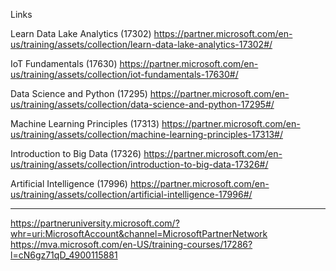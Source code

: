 Links

Learn Data Lake Analytics (17302)
https://partner.microsoft.com/en-us/training/assets/collection/learn-data-lake-analytics-17302#/

IoT Fundamentals (17630)
https://partner.microsoft.com/en-us/training/assets/collection/iot-fundamentals-17630#/

Data Science and Python (17295)
https://partner.microsoft.com/en-us/training/assets/collection/data-science-and-python-17295#/

Machine Learning Principles (17313)
https://partner.microsoft.com/en-us/training/assets/collection/machine-learning-principles-17313#/

Introduction to Big Data (17326)
https://partner.microsoft.com/en-us/training/assets/collection/introduction-to-big-data-17326#/

Artificial Intelligence (17996)
https://partner.microsoft.com/en-us/training/assets/collection/artificial-intelligence-17996#/

------------------

https://partneruniversity.microsoft.com/?whr=uri:MicrosoftAccount&channel=MicrosoftPartnerNetwork
https://mva.microsoft.com/en-US/training-courses/17286?l=cN6gz71qD_4900115881
